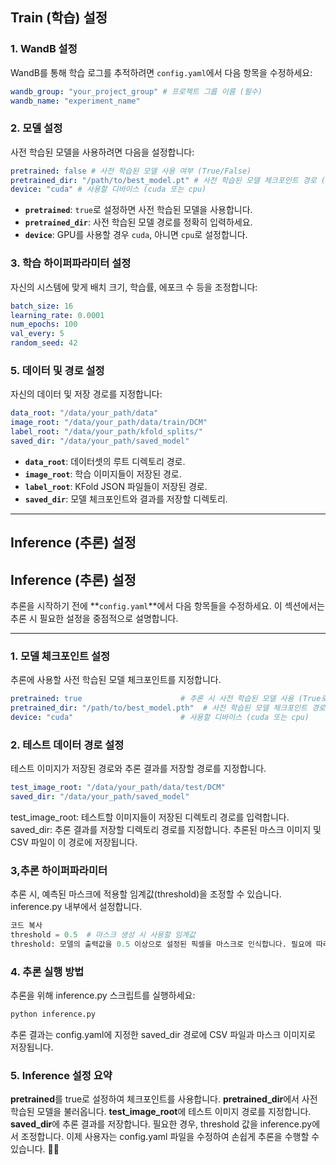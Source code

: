 ## Train (학습) 설정

### 1. WandB 설정
WandB를 통해 학습 로그를 추적하려면 `config.yaml`에서 다음 항목을 수정하세요:
```yaml
wandb_group: "your_project_group" # 프로젝트 그룹 이름 (필수)
wandb_name: "experiment_name"
```
### 2. 모델 설정
사전 학습된 모델을 사용하려면 다음을 설정합니다:
```yaml
pretrained: false # 사전 학습된 모델 사용 여부 (True/False) 
pretrained_dir: "/path/to/best_model.pt" # 사전 학습된 모델 체크포인트 경로 (필요 시 수정) 
device: "cuda" # 사용할 디바이스 (cuda 또는 cpu)
```
- **`pretrained`**: `true`로 설정하면 사전 학습된 모델을 사용합니다.
- **`pretrained_dir`**: 사전 학습된 모델 경로를 정확히 입력하세요.
- **`device`**: GPU를 사용할 경우 `cuda`, 아니면 `cpu`로 설정합니다.

### 3. 학습 하이퍼파라미터 설정
자신의 시스템에 맞게 배치 크기, 학습률, 에포크 수 등을 조정합니다:
```yaml
batch_size: 16 
learning_rate: 0.0001 
num_epochs: 100 
val_every: 5 
random_seed: 42
```

### 5. 데이터 및 경로 설정
자신의 데이터 및 저장 경로를 지정합니다:
```yaml
data_root: "/data/your_path/data" 
image_root: "/data/your_path/data/train/DCM" 
label_root: "/data/your_path/kfold_splits/" 
saved_dir: "/data/your_path/saved_model"
```
- **`data_root`**: 데이터셋의 루트 디렉토리 경로.
- **`image_root`**: 학습 이미지들이 저장된 경로.
- **`label_root`**: KFold JSON 파일들이 저장된 경로.
- **`saved_dir`**: 모델 체크포인트와 결과를 저장할 디렉토리.

---

## Inference (추론) 설정


## **Inference (추론) 설정**

추론을 시작하기 전에 **`config.yaml`**에서 다음 항목들을 수정하세요. 이 섹션에서는 추론 시 필요한 설정을 중점적으로 설명합니다.

---

### **1. 모델 체크포인트 설정**
추론에 사용할 사전 학습된 모델 체크포인트를 지정합니다.
```yaml
pretrained: true                      # 추론 시 사전 학습된 모델 사용 (True로 설정)
pretrained_dir: "/path/to/best_model.pth"  # 사전 학습된 모델 체크포인트 경로
device: "cuda"                        # 사용할 디바이스 (cuda 또는 cpu)
```


### **2. 테스트 데이터 경로 설정**
테스트 이미지가 저장된 경로와 추론 결과를 저장할 경로를 지정합니다.

```yaml
test_image_root: "/data/your_path/data/test/DCM"
saved_dir: "/data/your_path/saved_model"
```
test_image_root: 테스트할 이미지들이 저장된 디렉토리 경로를 입력합니다.
saved_dir: 추론 결과를 저장할 디렉토리 경로를 지정합니다. 추론된 마스크 이미지 및 CSV 파일이 이 경로에 저장됩니다.


### **3,추론 하이퍼파라미터**
추론 시, 예측된 마스크에 적용할 임계값(threshold)을 조정할 수 있습니다. inference.py 내부에서 설정합니다.

```python
코드 복사
threshold = 0.5  # 마스크 생성 시 사용할 임계값
threshold: 모델의 출력값을 0.5 이상으로 설정된 픽셀을 마스크로 인식합니다. 필요에 따라 조정 가능합니다.
```

### **4. 추론 실행 방법**
추론을 위해 inference.py 스크립트를 실행하세요:

```bash
python inference.py
```

추론 결과는 config.yaml에 지정한 saved_dir 경로에 CSV 파일과 마스크 이미지로 저장됩니다.


### **5. Inference 설정 요약**
**pretrained**를 true로 설정하여 체크포인트를 사용합니다.
**pretrained_dir**에서 사전 학습된 모델을 불러옵니다.
**test_image_root**에 테스트 이미지 경로를 지정합니다.
**saved_dir**에 추론 결과를 저장합니다.
필요한 경우, threshold 값을 inference.py에서 조정합니다.
이제 사용자는 config.yaml 파일을 수정하여 손쉽게 추론을 수행할 수 있습니다. 🚀😊

